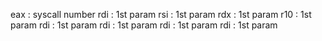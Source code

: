 eax : syscall number
rdi : 1st param 
rsi : 1st param 
rdx : 1st param 
r10 : 1st param 
rdi : 1st param 
rdi : 1st param 
rdi : 1st param 
rdi : 1st param 
